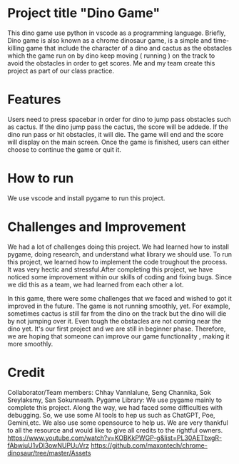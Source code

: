 # Project title "Dino Game"
This dino game use python in vscode as a programming language. Briefly, Dino game is also known as a chrome dinosaur game, is a simple and time-killing game that include the character of a dino and cactus as the obstacles which the game run on by dino keep moving ( running ) on the track to avoid the obstacles in order to get scores. Me and my team create this project as part of our class practice.
# Features
Users need to press spacebar in order for dino to jump pass obstacles such as cactus. If the dino jump pass the cactus, the score will be addede. If the dino run pass or hit obstacles, it will die. The game will end and the score will display on the main screen. Once the game is finished, users can either choose to continue the game or quit it. 
# How to run
We use vscode and install pygame to run this project.
# Challenges and Improvement
We had a lot of challenges doing this project. We had learned how to install pygame, doing research, and understand what library we should use. To run this project, we learned how to implement the code troughout the process. It was very hectic and stressful.After completing this project, we have noticed some improvement within our skills of coding and fixing bugs. Since we did this as a team, we had learned from each other a lot.

In this game, there were some challenges that we faced and wished to got it improved in the future. The game is not running smoothly, yet. For example, sometimes cactus is still far from the dino on the track but the dino will die by not jumping over it. Even tough the obstacles are not coming near the dino yet. It's our first project and we are still in beginner phase. Therefore, we are hoping that someone can improve our game functionality , making it more smoothly.
# Credit
Collaborator/Team members: Chhay Vannlalune, Seng Channika, Sok Sreylaksmy, San Sokunneath. 
Pygame Library: We use pygame mainly to complete this project. Along the way, we had faced some difficulties with debugging. So, we use some AI tools to hep us such as ChatGPT, Poe, Gemini,etc. We also use some opensource to help us. We are very thankful to all the resource and would like to give all credits to the rightful owners.
https://www.youtube.com/watch?v=KOBKkPWGP-g&list=PL30AETbxgR-fAbwiuU1vDl3owNUPUuVrz
https://github.com/maxontech/chrome-dinosaur/tree/master/Assets




